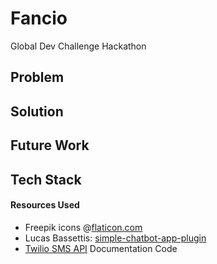 # Fancio
Global Dev Challenge Hackathon

## Problem 

## Solution 

## Future Work

## Tech Stack 


#### Resources Used
- Freepik icons @[flaticon.com](flaticon.com)
- Lucas Bassettis: [simple-chatbot-app-plugin](https://lucasbassetti.com.br/react-simple-chatbot/)
- [Twilio SMS API](twilio.com) Documentation Code

